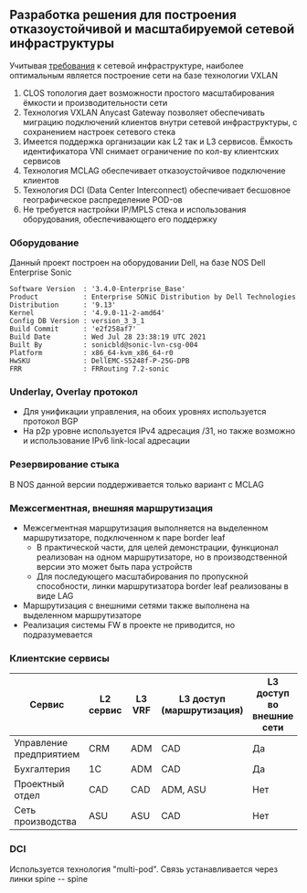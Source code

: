 ## Разработка решения для построения отказоустойчивой и масштабируемой сетевой инфраструктуры

Учитывая [требования](../../README.md#цели) к сетевой инфраструктуре, наиболее оптимальным является построение сети на базе технологии VXLAN

1. CLOS топология дает возможности простого масштабирования ёмкости и производительности сети
2. Технология VXLAN Anycast Gateway позволяет обеспечивать миграцию подключений клиентов внутри сетевой инфраструктуры, с сохранением настроек сетевого стека
3. Имеется поддержка организации как L2 так и L3 сервисов. Ёмкость идентификатора VNI снимает ограничение по кол-ву клиентских сервисов
4. Технология MCLAG обеспечивает отказоустойчивое подключение клиентов
5. Технология DCI (Data Center Interconnect) обеспечивает бесшовное географическое распределение POD-ов
5. Не требуется настройки IP/MPLS стека и использования оборудования, обеспечивающего его поддержку

### Оборудование
Данный проект построен на оборудовании Dell, на базе NOS Dell Enterprise Sonic

    Software Version  : '3.4.0-Enterprise_Base'
    Product           : Enterprise SONiC Distribution by Dell Technologies
    Distribution      : '9.13'
    Kernel            : '4.9.0-11-2-amd64'
    Config DB Version : version_3_3_1
    Build Commit      : 'e2f258af7'
    Build Date        : Wed Jul 28 23:38:19 UTC 2021
    Built By          : sonicbld@sonic-lvn-csg-004
    Platform          : x86_64-kvm_x86_64-r0
    HwSKU             : DellEMC-S5248f-P-25G-DPB
    FRR               : FRRouting 7.2-sonic 


### Underlay, Overlay протокол
- Для унификации управления, на обоих уровнях используется протокол BGP
- На р2р уровне используется IPv4 адресация /31, но также возможно и использование IPv6 link-local адресации

### Резервирование стыка
В NOS данной версии поддерживается только вариант с MCLAG

### Межсегментная, внешняя маршрутизация
- Межсегментная маршрутизация выполняется на выделенном маршрутизаторе, подключенном к паре border leaf
  - В практической части, для целей демонстрации, функционал реализован на одном маршрутизаторе, но в производственной версии это может быть пара устройств
  - Для последующего масштабирования по пропускной способности, линки маршрутизатора border leaf реализованы в виде LAG
- Маршрутизация с внешними сетями также выполнена на выделенном маршрутизаторе
- Реализация системы FW в проекте не приводится, но подразумевается

### Клиентские сервисы
| Сервис | L2 сервис | L3 VRF | L3 доступ (маршрутизация) | L3 доступ во внешние сети | POD |
| ----------- | ----------- | ----------- |----------- | ----------- | ----------- |
| Управление предприятием | CRM | ADM | CAD | Да | Центральный |
| Бухгалтерия | 1C | ADM | CAD | Да | Центральный |
| Проектный отдел | CAD | CAD | ADM, ASU | Нет | Центральный, производственные |
| Сеть производства | ASU | ASU | CAD | Нет |  Центральный, производственные |

### DCI
Используется технология "multi-pod". Связь устанавливается через линки spine -- spine